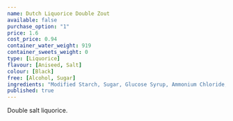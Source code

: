```yaml
---
name: Dutch Liquorice Double Zout
available: false
purchase_option: "1"
price: 1.6
cost_price: 0.94
container_water_weight: 919
container_sweets_weight: 0
type: [Liquorice]
flavour: [Aniseed, Salt]
colour: [Black]
free: [Alcohol, Sugar]
ingredients: "Modified Starch, Sugar, Glucose Syrup, Ammonium Chloride, Molasses, Colour Caramel, Liquorice Extract, Flavours, Glazing Agent: Vegetable Oil, Bees Wax"
published: true
---
```

Double salt liquorice.